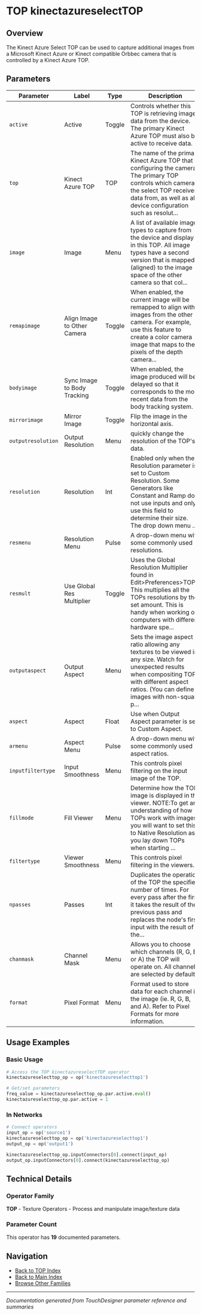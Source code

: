 # TOP kinectazureselectTOP

## Overview

The Kinect Azure Select TOP can be used to capture additional images from a Microsoft Kinect Azure or Kinect compatible Orbbec camera that is controlled by a Kinect Azure TOP.

## Parameters

| Parameter | Label | Type | Description |
|-----------|-------|------|-------------|
| `active` | Active | Toggle | Controls whether this TOP is retrieving image data from the device. The primary Kinect Azure TOP must also be active to receive data. |
| `top` | Kinect Azure TOP | TOP | The name of the primary Kinect Azure TOP that is configuring the camera. The primary TOP controls which camera the select TOP receives data from, as well as all device configuration such as resolut... |
| `image` | Image | Menu | A list of available image types to capture from the device and display in this TOP. All image types have a second version that is mapped (aligned) to the image space of the other camera so that col... |
| `remapimage` | Align Image to Other Camera | Toggle | When enabled, the current image will be remapped to align with images from the other camera. For example, use this feature to create a color camera image that maps to the pixels of the depth camera... |
| `bodyimage` | Sync Image to Body Tracking | Toggle | When enabled, the image produced will be delayed so that it corresponds to the most recent data from the body tracking system. |
| `mirrorimage` | Mirror Image | Toggle | Flip the image in the horizontal axis. |
| `outputresolution` | Output Resolution | Menu | quickly change the resolution of the TOP's data. |
| `resolution` | Resolution | Int | Enabled only when the Resolution parameter is set to Custom Resolution. Some Generators like Constant and Ramp do not use inputs and only use this field to determine their size. The drop down menu ... |
| `resmenu` | Resolution Menu | Pulse | A drop-down menu with some commonly used resolutions. |
| `resmult` | Use Global Res Multiplier | Toggle | Uses the Global Resolution Multiplier found in Edit>Preferences>TOPs. This multiplies all the TOPs resolutions by the set amount. This is handy when working on computers with different hardware spe... |
| `outputaspect` | Output Aspect | Menu | Sets the image aspect ratio allowing any textures to be viewed in any size. Watch for unexpected results when compositing TOPs with different aspect ratios. (You can define images with non-square p... |
| `aspect` | Aspect | Float | Use when Output Aspect parameter is set to Custom Aspect. |
| `armenu` | Aspect Menu | Pulse | A drop-down menu with some commonly used aspect ratios. |
| `inputfiltertype` | Input Smoothness | Menu | This controls pixel filtering on the input image of the TOP. |
| `fillmode` | Fill Viewer | Menu | Determine how the TOP image is displayed in the viewer. NOTE:To get an understanding of how TOPs work with images, you will want to set this to Native Resolution as you lay down TOPs when starting ... |
| `filtertype` | Viewer Smoothness | Menu | This controls pixel filtering in the viewers. |
| `npasses` | Passes | Int | Duplicates the operation of the TOP the specified number of times. For every pass after the first it takes the result of the previous pass and replaces the node's first input with the result of the... |
| `chanmask` | Channel Mask | Menu | Allows you to choose which channels (R, G, B, or A) the TOP will operate on. All channels are selected by default. |
| `format` | Pixel Format | Menu | Format used to store data for each channel in the image (ie. R, G, B, and A). Refer to Pixel Formats for more information. |

## Usage Examples

### Basic Usage

```python
# Access the TOP kinectazureselectTOP operator
kinectazureselecttop_op = op('kinectazureselecttop1')

# Get/set parameters
freq_value = kinectazureselecttop_op.par.active.eval()
kinectazureselecttop_op.par.active = 1
```

### In Networks

```python
# Connect operators
input_op = op('source1')
kinectazureselecttop_op = op('kinectazureselecttop1')
output_op = op('output1')

kinectazureselecttop_op.inputConnectors[0].connect(input_op)
output_op.inputConnectors[0].connect(kinectazureselecttop_op)
```

## Technical Details

### Operator Family

**TOP** - Texture Operators - Process and manipulate image/texture data

### Parameter Count

This operator has **19** documented parameters.

## Navigation

- [Back to TOP Index](../TOP/TOP_INDEX.md)
- [Back to Main Index](../OPERATORS_INDEX.md)
- [Browse Other Families](../OPERATORS_INDEX.md#quick-navigation)

---
*Documentation generated from TouchDesigner parameter reference and summaries*
